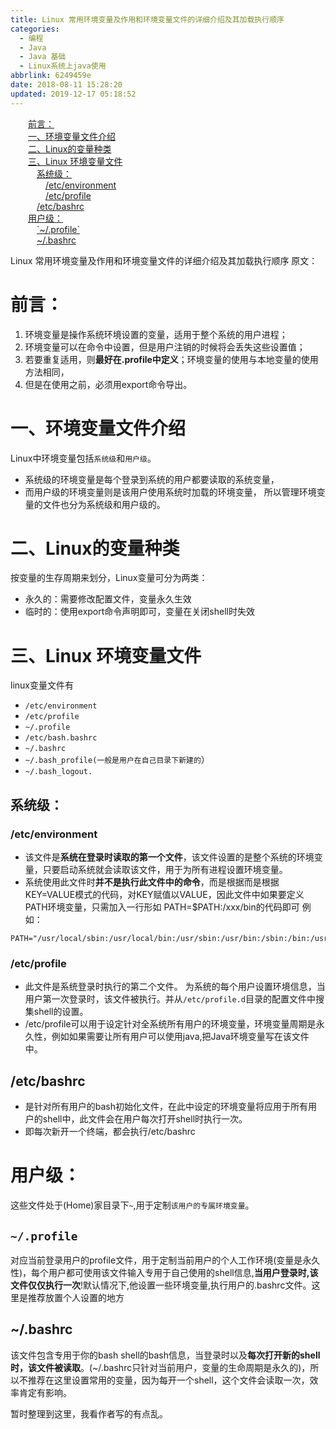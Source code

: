 ```yaml
---
title: Linux 常用环境变量及作用和环境变量文件的详细介绍及其加载执行顺序
categories:
  - 编程
  - Java
  - Java 基础
  - Linux系统上java使用
abbrlink: 6249459e
date: 2018-08-11 15:28:20
updated: 2019-12-17 05:18:52
---
```

<div id='my_toc'><a href="/blog/6249459e/#前言：" class="header_2">前言：</a>&nbsp;<br><a href="/blog/6249459e/#一、环境变量文件介绍" class="header_2">一、环境变量文件介绍</a>&nbsp;<br><a href="/blog/6249459e/#二、Linux的变量种类" class="header_2">二、Linux的变量种类</a>&nbsp;<br><a href="/blog/6249459e/#三、Linux-环境变量文件" class="header_2">三、Linux 环境变量文件</a>&nbsp;<br><a href="/blog/6249459e/#系统级：" class="header_3">系统级：</a>&nbsp;<br><a href="/blog/6249459e/#/etc/environment" class="header_4">/etc/environment</a>&nbsp;<br><a href="/blog/6249459e/#/etc/profile" class="header_4">/etc/profile</a>&nbsp;<br><a href="/blog/6249459e/#/etc/bashrc" class="header_3">/etc/bashrc</a>&nbsp;<br><a href="/blog/6249459e/#用户级：" class="header_2">用户级：</a>&nbsp;<br><a href="/blog/6249459e/#-~/-profile" class="header_3">`~/.profile`</a>&nbsp;<br><a href="/blog/6249459e/#~/-bashrc" class="header_3">~/.bashrc</a>&nbsp;<br></div>
<style>.header_1{margin-left: 1em;}.header_2{margin-left: 2em;}.header_3{margin-left: 3em;}.header_4{margin-left: 4em;}.header_5{margin-left: 5em;}.header_6{margin-left: 6em;}</style>
<!--more-->
<script>if (navigator.platform.search('arm')==-1){document.getElementById('my_toc').style.display = 'none';}var e,p = document.getElementsByTagName('p');while (p.length>0) {e = p[0];e.parentElement.removeChild(e);}</script>

<!--end-->
Linux 常用环境变量及作用和环境变量文件的详细介绍及其加载执行顺序
原文：

# 前言：
1. 环境变量是操作系统环境设置的变量，适用于整个系统的用户进程；
2. 环境变量可以在命令中设置，但是用户注销的时候将会丢失这些设置值；
3. 若要重复适用，则**最好在.profile中定义**；环境变量的使用与本地变量的使用方法相同，
4. 但是在使用之前，必须用export命令导出。

# 一、环境变量文件介绍  

Linux中环境变量包括`系统级`和`用户级`。
- 系统级的环境变量是每个登录到系统的用户都要读取的系统变量，
- 而用户级的环境变量则是该用户使用系统时加载的环境变量，
所以管理环境变量的文件也分为系统级和用户级的。

# 二、Linux的变量种类

按变量的生存周期来划分，Linux变量可分为两类：

- 永久的：需要修改配置文件，变量永久生效
- 临时的：使用export命令声明即可，变量在关闭shell时失效

# 三、Linux 环境变量文件

linux变量文件有
- `/etc/environment `
-  `/etc/profile`
- `~/.profile`
- `/etc/bash.bashrc`
- `~/.bashrc`
- `~/.bash_profile(一般是用户在自己目录下新建的`）
- `~/.bash_logout.`

## 系统级：

### /etc/environment
- 该文件是**系统在登录时读取的第一个文件**，该文件设置的是整个系统的环境变量，只要启动系统就会读取该文件，用于为所有进程设置环境变量。
- 系统使用此文件时**并不是执行此文件中的命令**，而是根据而是根据KEY=VALUE模式的代码，对KEY赋值以VALUE，因此文件中如果要定义PATH环境变量，只需加入一行形如 PATH=$PATH:/xxx/bin的代码即可
例如：
```
PATH="/usr/local/sbin:/usr/local/bin:/usr/sbin:/usr/bin:/sbin:/bin:/usr/games:/usr/local/games"
```

### /etc/profile
- 此文件是系统登录时执行的第二个文件。 为系统的每个用户设置环境信息，当用户第一次登录时，该文件被执行。并从`/etc/profile.d`目录的配置文件中搜集shell的设置。
- /etc/profile可以用于设定针对全系统所有用户的环境变量，环境变量周期是永久性，例如如果需要让所有用户可以使用java,把Java环境变量写在该文件中。

## /etc/bashrc

- 是针对所有用户的bash初始化文件，在此中设定的环境变量将应用于所有用户的shell中，此文件会在用户每次打开shell时执行一次。
- 即每次新开一个终端，都会执行/etc/bashrc

# 用户级：
这些文件处于(Home)家目录下`~`,用于定制`该用户的专属环境变量`。

## `~/.profile`

对应当前登录用户的profile文件，用于定制当前用户的个人工作环境(变量是永久性)，每个用户都可使用该文件输入专用于自己使用的shell信息,**当用户登录时,该文件仅仅执行一次**!默认情况下,他设置一些环境变量,执行用户的.bashrc文件。这里是推荐放置个人设置的地方

## ~/.bashrc

该文件包含专用于你的bash shell的bash信息，当登录时以及**每次打开新的shell时，该文件被读取**。(~/.bashrc只针对当前用户，变量的生命周期是永久的)，所以不推荐在这里设置常用的变量，因为每开一个shell，这个文件会读取一次，效率肯定有影响。

暂时整理到这里，我看作者写的有点乱。